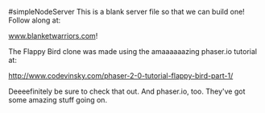 #simpleNodeServer
This is a blank server file so that we can build one!
Follow along at: 

www.blanketwarriors.com!

The Flappy Bird clone was made using the amaaaaaazing phaser.io tutorial at:

http://www.codevinsky.com/phaser-2-0-tutorial-flappy-bird-part-1/

Deeeefinitely be sure to check that out.  And phaser.io, too.  They've got some amazing stuff going on.
